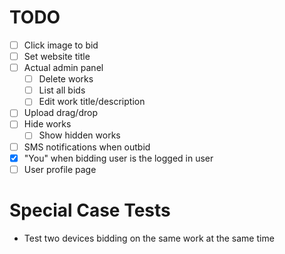 # TODO
- [ ] Click image to bid
- [ ] Set website title
- [ ] Actual admin panel
  - [ ] Delete works
  - [ ] List all bids
  - [ ] Edit work title/description
- [ ] Upload drag/drop
- [ ] Hide works
  - [ ] Show hidden works
- [ ] SMS notifications when outbid
- [x] "You" when bidding user is the logged in user
- [ ] User profile page

# Special Case Tests

- Test two devices bidding on the same work at the same time
